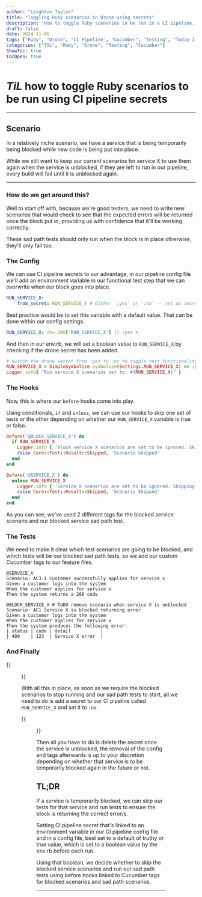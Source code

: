 ```yaml
---
author: "Leighton Taylor"
title: "Toggling Ruby scenarios in Drone using secrets"
description: "How to toggle Ruby scenarios to be run in a CI pipeline, from secrets to Cucumber tags"
draft: false
date: 2024-11-06
tags: ["Ruby", "Drone", "CI Pipeline", "Cucumber", "Testing", "Today I Learned"]
categories: ["TIL", "Ruby", "Drone", "Testing", "Cucumber"]
ShowToc: true
TocOpen: true
---
```



# *TiL* **how to toggle Ruby scenarios to be run using CI pipeline secrets**

---
## Scenario

In a relatively niche scenario, we have a service that is being temporarily being blocked while new code is being put into place.

While we still want to keep our current scenarios for service X to use them again when the service is unblocked, if they are left to run in our pipeline, every build will fail until it is unblocked again.

---
### How do we get around this?

Well to start off with, because we're good testers, we need to write new scenarios that would check to see that the expected errors will be returned once the block put in, providing us with confidence that it'll be working correctly.

These sad path tests should only run when the block is in place otherwise, they'll only fail too.

### The Config

We can use CI pipeline secrets to our advantage, in our pipeline config file we'll add an environment variable in our functional test step that we can overwrite when our block goes into place.

```yaml
RUN_SERVICE_X:
    from_secret: RUN_SERVICE_X # Either ':yes' or ':no' -- set as secret 
```

Best practice would be to set this variable with a default value.
That can be done within our config settings.

```yaml
RUN_SERVICE_X: <%= ENV['RUN_SERVICE_X'] || :yes >
```

And then in our env.rb, we will set a boolean value to `RUN_SERVICE_X` by checking if the drone secret has been added.


```ruby
# switch the drone secret from :yes to :no to toggle test functionality
RUN_SERVICE_X = SimpleSymbolize.symbolize(Settings.RUN_SERVICE_X) == :yes
Logger.info{ "Run service X scenarios set to: #{RUN_SERVICE_X}" }
```

### The Hooks

Now, this is where our `before` hooks come into play.

Using conditionals, `if` and `unless`, we can use our hooks to skip one set of tests or the other depending on whether our `RUN_SERVICE_X` variable is true or false.

```ruby
Before('@BLOCK_SERVICE_X') do
  if RUN_SERVICE_X
    Logger.info { 'Block service X scenarios are set to be ignored. Skipping scenario.' }
    raise Core::Test::Result::Skipped, 'Scenario Skipped' 
  end
end

Before('@SERVICE_X') do
  unless RUN_SERVICE_X
    Logger.info { 'Service X scenarios are set to be ignored. Skipping scenario.' }
    raise Core::Test::Result::Skipped, 'Scenario Skipped' 
  end
end
```

As you can see, we've used 2 different tags for the blocked service scenario and our blocked service sad path test.

### The Tests

We need to make it clear which test scenarios are going to be blocked, and which tests will be our blocked sad path tests, so we add our custom Cucumber tags to our feature files.

```gherkin
@SERVICE_X
Scenario: AC3.1 Customer successfully applies for service x
Given a customer logs into the system
When the customer applies for service x
Then the system returns a 200 code

@BLOCK_SERVICE_X # ToDO remove scenario when service X is unblocked
Scenario: AC1 Service X is blocked returning error
Given a customer logs into the system
When the customer applies for service x
Then the system produces the following error:
| status | code | detail           |
| 400    | 123  | Service X error  | 
````

### And Finally

{{<figure src="images/Drone secrets banner screenshot.png" caption="Drone Repository Settings Banner">}}

With all this in place, as soon as we require the blocked scenarios to stop running and our sad path tests to start, all we need to do is add a secret to our CI pipeline called `RUN_SERVICE_X` and set it to `:no`.

{{<figure src="images/Drone secrets pop up box.png" caption="Drone Secret Pop Up Box" >}}

Then all you have to do is delete the secret once the service is unblocked, the removal of the config and tags afterwards is up to your discretion depending on whether that service is to be temporarily blocked again in the future or not.


## TL;DR

If a service is temporarily blocked, we can skip our tests for that service and run tests to ensure the block is returning the correct error/s.

Setting CI pipeline secret that's linked to an environment variable in our CI pipeline config file and in a config file, best set to a default of truthy or true value, which is set to a boolean value by the env.rb before each run. 

Using that boolean, we decide whether to skip the blocked service scenarios and run our sad path tests using before hooks linked to Cucumber tags for blocked scenarios and sad path scenarios.


---